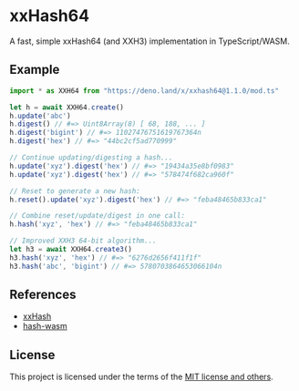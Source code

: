 # xxHash64

A fast, simple xxHash64 (and XXH3) implementation in TypeScript/WASM.

## Example

```ts
import * as XXH64 from "https://deno.land/x/xxhash64@1.1.0/mod.ts"

let h = await XXH64.create()
h.update('abc')
h.digest() // #=> Uint8Array(8) [ 68, 188, ... ]
h.digest('bigint') // #=> 11027476751619767364n
h.digest('hex') // #=> "44bc2cf5ad770999"

// Continue updating/digesting a hash...
h.update('xyz').digest('hex') // #=> "19434a35e8bf0983"
h.update('xyz').digest('hex') // #=> "578474f682ca960f"

// Reset to generate a new hash:
h.reset().update('xyz').digest('hex') // #=> "feba48465b833ca1"

// Combine reset/update/digest in one call:
h.hash('xyz', 'hex') // #=> "feba48465b833ca1"

// Improved XXH3 64-bit algorithm...
let h3 = await XXH64.create3()
h3.hash('xyz', 'hex') // #=> "6276d2656f411f1f"
h3.hash('abc', 'bigint') // #=> 5780703864653066104n
```

## References

* [xxHash](https://cyan4973.github.io/xxHash/)
* [hash-wasm](https://github.com/Daninet/hash-wasm)

## License

This project is licensed under the terms of the [MIT license and others](LICENSE.txt).
